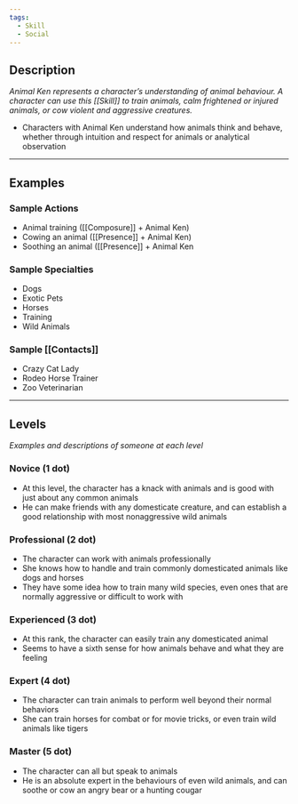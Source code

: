 ```yaml
---
tags:
  - Skill
  - Social
---
```


## Description

_Animal Ken represents a character’s understanding of animal behaviour. A character can use this [[Skill]] to train animals, calm frightened or injured animals, or cow violent and aggressive creatures._
- Characters with Animal Ken understand how animals think and behave, whether through intuition and respect for animals or analytical observation

---

## Examples

### Sample Actions

- Animal training ([[Composure]] + Animal Ken)
- Cowing an animal ([[Presence]] + Animal Ken)
- Soothing an animal ([[Presence]] + Animal Ken

### Sample Specialties

- Dogs
- Exotic Pets
- Horses
- Training
- Wild Animals

### Sample [[Contacts]]

- Crazy Cat Lady
- Rodeo Horse Trainer
- Zoo Veterinarian

---

## Levels

_Examples and descriptions of someone at each level_

### Novice (1 dot)

- At this level, the character has a knack with animals and is good with just about any common animals
- He can make friends with any domesticate creature, and can establish a good relationship with most nonaggressive wild animals

### Professional (2 dot)

- The character can work with animals professionally
- She knows how to handle and train commonly domesticated animals like dogs and horses
- They have some idea how to train many wild species, even ones that are normally aggressive or difficult to work with

### Experienced (3 dot)

- At this rank, the character can easily train any domesticated animal
- Seems to have a sixth sense for how animals behave and what they are feeling

### Expert (4 dot)

- The character can train animals to perform well beyond their normal behaviors
- She can train horses for combat or for movie tricks, or even train wild animals like tigers

### Master (5 dot)

- The character can all but speak to animals
- He is an absolute expert in the behaviours of even wild animals, and can soothe or cow an angry bear or a hunting cougar
